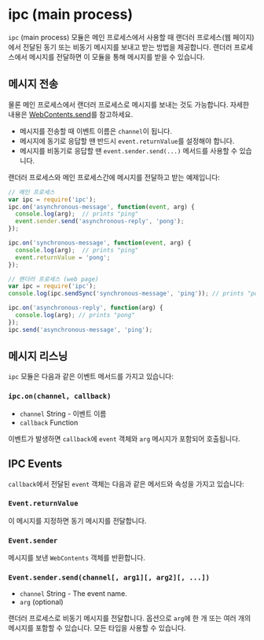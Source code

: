 ﻿# ipc (main process)

`ipc` (main process) 모듈은 메인 프로세스에서 사용할 때 랜더러 프로세스(웹 페이지)에서 전달된 동기 또는 비동기 메시지를 보내고 받는 방법을 제공합니다.
랜더러 프로세스에서 메시지를 전달하면 이 모듈을 통해 메시지를 받을 수 있습니다.

## 메시지 전송

물론 메인 프로세스에서 랜더러 프로세스로 메시지를 보내는 것도 가능합니다.
자세한 내용은 [WebContents.send](browser-window.md#webcontentssendchannel-args)를 참고하세요.

- 메시지를 전송할 때 이벤트 이름은 `channel`이 됩니다.
- 메시지에 동기로 응답할 땐 반드시 `event.returnValue`를 설정해야 합니다.
- 메시지를 비동기로 응답할 땐 `event.sender.send(...)` 메서드를 사용할 수 있습니다.

랜더러 프로세스와 메인 프로세스간에 메시지를 전달하고 받는 예제입니다:

```javascript
// 메인 프로세스
var ipc = require('ipc');
ipc.on('asynchronous-message', function(event, arg) {
  console.log(arg);  // prints "ping"
  event.sender.send('asynchronous-reply', 'pong');
});

ipc.on('synchronous-message', function(event, arg) {
  console.log(arg);  // prints "ping"
  event.returnValue = 'pong';
});
```

```javascript
// 랜더러 프로세스 (web page)
var ipc = require('ipc');
console.log(ipc.sendSync('synchronous-message', 'ping')); // prints "pong"

ipc.on('asynchronous-reply', function(arg) {
  console.log(arg); // prints "pong"
});
ipc.send('asynchronous-message', 'ping');
```

## 메시지 리스닝

`ipc` 모듈은 다음과 같은 이벤트 메서드를 가지고 있습니다:

### `ipc.on(channel, callback)`

* `channel` String - 이벤트 이름
* `callback` Function

이벤트가 발생하면 `callback`에 `event` 객체와 `arg` 메시지가 포함되어 호출됩니다.

## IPC Events

`callback`에서 전달된 `event` 객체는 다음과 같은 메서드와 속성을 가지고 있습니다:

### `Event.returnValue`

이 메시지를 지정하면 동기 메시지를 전달합니다.

### `Event.sender`

메시지를 보낸 `WebContents` 객체를 반환합니다.

### `Event.sender.send(channel[, arg1][, arg2][, ...])`

* `channel` String - The event name.
* `arg` (optional)

랜더러 프로세스로 비동기 메시지를 전달합니다.
옵션으로 `arg`에 한 개 또는 여러 개의 메시지를 포함할 수 있습니다. 모든 타입을 사용할 수 있습니다.
